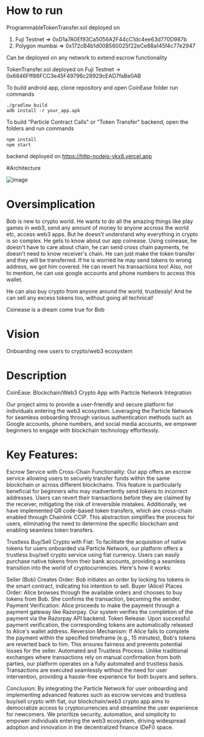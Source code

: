 # How to run

ProgrammableTokenTransfer.sol deployed on
1) Fuji Testnet => 0xD1a7A0Ef93Ca5056A2F44cC1dc4ee63d770D987b
2) Polygon mumbai => 0x172cB4b1d00B560025f22eCe88a145f4c77e2947

Can be deployed on any network to extend escrow functionality

TokenTransfer.sol deployed on
Fuji Testnet -> 0x6846Fff86FCC3e45F49796c28929cEAD7faBe0AB

To build android app, clone repository and open CoinEase folder
run commands

```
./gradlew build
adb install -r your_app.apk
```

To build "Particle Contract Calls" or "Token Transfer" backend, open the folders and run commands

```
npm install
npm start
```

backend deployed on https://http-nodejs-vkx8.vercel.app

#Architecture

![image](https://github.com/raehat/coinease/assets/77321971/98d8e60b-3480-4578-989b-9c204a3e1964)

# Oversimplication
Bob is new to crypto world. He wants to do all the amazing things like play games in web3, send any amount of money to anyone accross the world etc, access web3 apps. But he doesn't understand why everything in crypto is so complex. He gets to know about our app coinease. Using coinease, he doesn't have to care about chain, he can send cross chain payments, he doesn't need to know receiver's chain. He can just make the token transfer and they will be transferred. If he is worried he may send tokens to wrong address, we got him covered. He can revert his transactions too! Also, not to mention, he can use google accounts and phone numbers to access this wallet.

He can also buy crypto from anyone around the world, trustlessly! And he can sell any excess tokens too, without going all technical!

Coinease is a dream come true for Bob

# Vision
Onboarding new users to crypto/web3 ecosystem

# Description
CoinEase: Blockchain/Web3 Crypto App with Particle Network Integration

Our project aims to provide a user-friendly and secure platform for individuals entering the web3 ecosystem. Leveraging the Particle Network for seamless onboarding through various authentication methods such as Google accounts, phone numbers, and social media accounts, we empower beginners to engage with blockchain technology effortlessly.

# Key Features:

Escrow Service with Cross-Chain Functionality: Our app offers an escrow service allowing users to securely transfer funds within the same blockchain or across different blockchains. This feature is particularly beneficial for beginners who may inadvertently send tokens to incorrect addresses. Users can revert their transactions before they are claimed by the receiver, mitigating the risk of irreversible mistakes. Additionally, we have implemented QR code-based token transfers, which are cross-chain enabled through Chainlink CCIP. This abstraction simplifies the process for users, eliminating the need to determine the specific blockchain and enabling seamless token transfers.

Trustless Buy/Sell Crypto with Fiat: To facilitate the acquisition of native tokens for users onboarded via Particle Network, our platform offers a trustless buy/sell crypto service using fiat currency. Users can easily purchase native tokens from their bank accounts, providing a seamless transition into the world of cryptocurrencies. Here's how it works:

Seller (Bob) Creates Order: Bob initiates an order by locking his tokens in the smart contract, indicating his intention to sell.
Buyer (Alice) Places Order: Alice browses through the available orders and chooses to buy tokens from Bob. She confirms the transaction, becoming the sender.
Payment Verification: Alice proceeds to make the payment through a payment gateway like Razorpay. Our system verifies the completion of the payment via the Razorpay API backend.
Token Release: Upon successful payment verification, the corresponding tokens are automatically released to Alice's wallet address.
Reversion Mechanism: If Alice fails to complete the payment within the specified timeframe (e.g., 15 minutes), Bob's tokens are reverted back to him. This ensures fairness and prevents potential losses for the seller.
Automated and Trustless Process: Unlike traditional exchanges where transactions rely on manual confirmation from both parties, our platform operates on a fully automated and trustless basis. Transactions are executed seamlessly without the need for user intervention, providing a hassle-free experience for both buyers and sellers.

Conclusion: By integrating the Particle Network for user onboarding and implementing advanced features such as escrow services and trustless buy/sell crypto with fiat, our blockchain/web3 crypto app aims to democratize access to cryptocurrencies and streamline the user experience for newcomers. We prioritize security, automation, and simplicity to empower individuals entering the web3 ecosystem, driving widespread adoption and innovation in the decentralized finance (DeFi) space.

